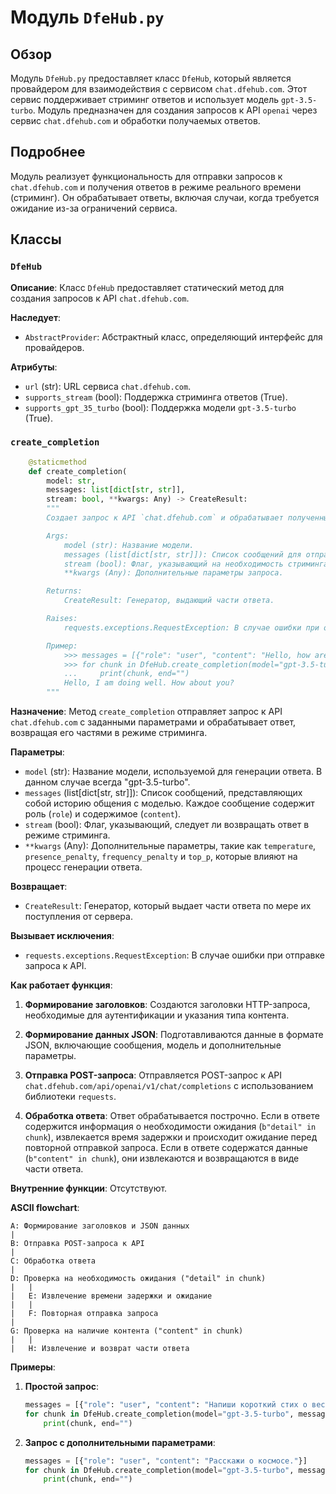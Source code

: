 # Модуль `DfeHub.py`

## Обзор

Модуль `DfeHub.py` предоставляет класс `DfeHub`, который является провайдером для взаимодействия с сервисом `chat.dfehub.com`. Этот сервис поддерживает стриминг ответов и использует модель `gpt-3.5-turbo`. Модуль предназначен для создания запросов к API `openai` через сервис `chat.dfehub.com` и обработки получаемых ответов.

## Подробнее

Модуль реализует функциональность для отправки запросов к `chat.dfehub.com` и получения ответов в режиме реального времени (стриминг). Он обрабатывает ответы, включая случаи, когда требуется ожидание из-за ограничений сервиса.

## Классы

### `DfeHub`

**Описание**: Класс `DfeHub` предоставляет статический метод для создания запросов к API `chat.dfehub.com`.

**Наследует**:
- `AbstractProvider`: Абстрактный класс, определяющий интерфейс для провайдеров.

**Атрибуты**:
- `url` (str): URL сервиса `chat.dfehub.com`.
- `supports_stream` (bool): Поддержка стриминга ответов (True).
- `supports_gpt_35_turbo` (bool): Поддержка модели `gpt-3.5-turbo` (True).

### `create_completion`

```python
    @staticmethod
    def create_completion(
        model: str,
        messages: list[dict[str, str]],
        stream: bool, **kwargs: Any) -> CreateResult:
        """
        Создает запрос к API `chat.dfehub.com` и обрабатывает полученные ответы.

        Args:
            model (str): Название модели.
            messages (list[dict[str, str]]): Список сообщений для отправки.
            stream (bool): Флаг, указывающий на необходимость стриминга ответов.
            **kwargs (Any): Дополнительные параметры запроса.

        Returns:
            CreateResult: Генератор, выдающий части ответа.

        Raises:
            requests.exceptions.RequestException: В случае ошибки при отправке запроса.

        Пример:
            >>> messages = [{"role": "user", "content": "Hello, how are you?"}]
            >>> for chunk in DfeHub.create_completion(model="gpt-3.5-turbo", messages=messages, stream=True):
            ...     print(chunk, end="")
            Hello, I am doing well. How about you?
        """
```

**Назначение**:
Метод `create_completion` отправляет запрос к API `chat.dfehub.com` с заданными параметрами и обрабатывает ответ, возвращая его частями в режиме стриминга.

**Параметры**:
- `model` (str): Название модели, используемой для генерации ответа. В данном случае всегда "gpt-3.5-turbo".
- `messages` (list[dict[str, str]]): Список сообщений, представляющих собой историю общения с моделью. Каждое сообщение содержит роль (`role`) и содержимое (`content`).
- `stream` (bool): Флаг, указывающий, следует ли возвращать ответ в режиме стриминга.
- `**kwargs` (Any): Дополнительные параметры, такие как `temperature`, `presence_penalty`, `frequency_penalty` и `top_p`, которые влияют на процесс генерации ответа.

**Возвращает**:
- `CreateResult`: Генератор, который выдает части ответа по мере их поступления от сервера.

**Вызывает исключения**:
- `requests.exceptions.RequestException`: В случае ошибки при отправке запроса к API.

**Как работает функция**:

1. **Формирование заголовков**: Создаются заголовки HTTP-запроса, необходимые для аутентификации и указания типа контента.

2. **Формирование данных JSON**: Подготавливаются данные в формате JSON, включающие сообщения, модель и дополнительные параметры.

3. **Отправка POST-запроса**: Отправляется POST-запрос к API `chat.dfehub.com/api/openai/v1/chat/completions` с использованием библиотеки `requests`.

4. **Обработка ответа**: Ответ обрабатывается построчно. Если в ответе содержится информация о необходимости ожидания (`b"detail" in chunk`), извлекается время задержки и происходит ожидание перед повторной отправкой запроса. Если в ответе содержатся данные (`b"content" in chunk`), они извлекаются и возвращаются в виде части ответа.

**Внутренние функции**: Отсутствуют.

**ASCII flowchart**:

```
A: Формирование заголовков и JSON данных
|
B: Отправка POST-запроса к API
|
C: Обработка ответа
|
D: Проверка на необходимость ожидания ("detail" in chunk)
|   |
|   E: Извлечение времени задержки и ожидание
|   |
|   F: Повторная отправка запроса
|
G: Проверка на наличие контента ("content" in chunk)
|   |
|   H: Извлечение и возврат части ответа
```

**Примеры**:

1. **Простой запрос**:
   ```python
   messages = [{"role": "user", "content": "Напиши короткий стих о весне."}]
   for chunk in DfeHub.create_completion(model="gpt-3.5-turbo", messages=messages, stream=True):
       print(chunk, end="")
   ```

2. **Запрос с дополнительными параметрами**:
   ```python
   messages = [{"role": "user", "content": "Расскажи о космосе."}]
   for chunk in DfeHub.create_completion(model="gpt-3.5-turbo", messages=messages, stream=True, temperature=0.7, top_p=0.9):
       print(chunk, end="")
   ```